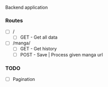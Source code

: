 Backend application

### Routes
- [ ] /
    - [ ] GET   - Get all data
- [ ] /manga/
    - [ ] GET   - Get history
    - [ ] POST  - Save | Process given manga url

### TODO
- [ ] Pagination
